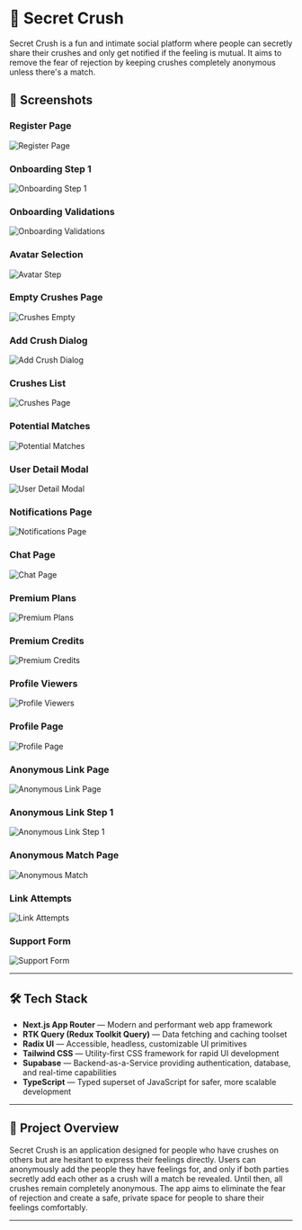 # 💖 Secret Crush

Secret Crush is a fun and intimate social platform where people can secretly share their crushes and only get notified if the feeling is mutual. It aims to remove the fear of rejection by keeping crushes completely anonymous unless there's a match.

## 📸 Screenshots

### Register Page
![Register Page](https://raw.githubusercontent.com/sinansk/secret-crush-readme/refs/heads/main/secret-crush-register-page.png)

### Onboarding Step 1
![Onboarding Step 1](https://raw.githubusercontent.com/sinansk/secret-crush-readme/refs/heads/main/secret-crush-onboarding-step1.png)

### Onboarding Validations
![Onboarding Validations](https://raw.githubusercontent.com/sinansk/secret-crush-readme/refs/heads/main/secret-crush-onboarding-validations.png)

### Avatar Selection
![Avatar Step](https://raw.githubusercontent.com/sinansk/secret-crush-readme/refs/heads/main/secret-crush-onboarding-avatar-step.png)

### Empty Crushes Page
![Crushes Empty](https://raw.githubusercontent.com/sinansk/secret-crush-readme/refs/heads/main/secret-crush-crushes-page-empty.png)

### Add Crush Dialog
![Add Crush Dialog](https://raw.githubusercontent.com/sinansk/secret-crush-readme/refs/heads/main/secret-crush-add-crush-dialog.png)

### Crushes List
![Crushes Page](https://raw.githubusercontent.com/sinansk/secret-crush-readme/refs/heads/main/secret-crush-crushes-page.png)

### Potential Matches
![Potential Matches](https://raw.githubusercontent.com/sinansk/secret-crush-readme/refs/heads/main/secret-crush-potential-matches-page.png)

### User Detail Modal
![User Detail Modal](https://raw.githubusercontent.com/sinansk/secret-crush-readme/refs/heads/main/secret-crush-user-detail-modal.png)

### Notifications Page
![Notifications Page](https://raw.githubusercontent.com/sinansk/secret-crush-readme/refs/heads/main/secret-crush-notificaitons-page.png)

### Chat Page
![Chat Page](https://raw.githubusercontent.com/sinansk/secret-crush-readme/refs/heads/main/secret-crush-chat-page.png)

### Premium Plans
![Premium Plans](https://raw.githubusercontent.com/sinansk/secret-crush-readme/refs/heads/main/secret-crush-premium-plans.png)

### Premium Credits
![Premium Credits](https://raw.githubusercontent.com/sinansk/secret-crush-readme/refs/heads/main/secret-crush-premium-credits.png)

### Profile Viewers
![Profile Viewers](https://raw.githubusercontent.com/sinansk/secret-crush-readme/refs/heads/main/secret-crush-profile-viewers-page.png)

### Profile Page
![Profile Page](https://raw.githubusercontent.com/sinansk/secret-crush-readme/refs/heads/main/secret-crush-profile-page.png)

### Anonymous Link Page
![Anonymous Link Page](https://raw.githubusercontent.com/sinansk/secret-crush-readme/refs/heads/main/secret-crush-anonymous-link-page.png)

### Anonymous Link Step 1
![Anonymous Link Step 1](https://raw.githubusercontent.com/sinansk/secret-crush-readme/refs/heads/main/secret-crush-anonymous-link-step1.png)

### Anonymous Match Page
![Anonymous Match](https://raw.githubusercontent.com/sinansk/secret-crush-readme/refs/heads/main/secret-crush-anonymous-link-match.png)

### Link Attempts
![Link Attempts](https://raw.githubusercontent.com/sinansk/secret-crush-readme/refs/heads/main/secret-crush-link-attempts.png)

### Support Form
![Support Form](https://raw.githubusercontent.com/sinansk/secret-crush-readme/refs/heads/main/secret-crush-support-form.png)

---

## 🛠️ Tech Stack

- **Next.js App Router** — Modern and performant web app framework
- **RTK Query (Redux Toolkit Query)** — Data fetching and caching toolset
- **Radix UI** — Accessible, headless, customizable UI primitives
- **Tailwind CSS** — Utility-first CSS framework for rapid UI development
- **Supabase** — Backend-as-a-Service providing authentication, database, and real-time capabilities
- **TypeScript** — Typed superset of JavaScript for safer, more scalable development

---

## 📌 Project Overview

Secret Crush is an application designed for people who have crushes on others but are hesitant to express their feelings directly. Users can anonymously add the people they have feelings for, and only if both parties secretly add each other as a crush will a match be revealed. Until then, all crushes remain completely anonymous. The app aims to eliminate the fear of rejection and create a safe, private space for people to share their feelings comfortably.

---


